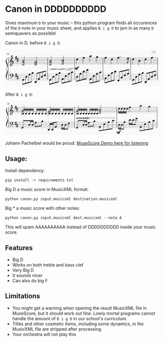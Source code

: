 # Canon in DDDDDDDDDD

Gives maximum `D` to your music – this python program finds all occurences of the `D` note in your music sheet, and applies `B i g D` to jam in as many `D` semiquavers as possible!

Canon in D, before `B i g D`:

![screenshot_1](screenshot_1.png)

After `B i g D`:

![screenshot_2](screenshot_2.png)

Johann Pachelbel would be proud. [MuseScore Demo here for listening](https://musescore.com/user/14865386/scores/5745835)

## Usage:

Install dependency:

```
pip install -r requirements.txt
```

Big D a music score in MusicXML format:

```
python canon.py input.musicxml destination.musicxml
```

Big * a music score with other notes:

```
python canon.py input.musicxml dest.musicxml --note A
```

This will spam AAAAAAAAAA instead of DDDDDDDDDD inside your music score.

## Features

- Big D
- Works on both treble and bass clef
- Very Big D
- It sounds nicer
- Can also do big F

## Limitations

- You might get a warning when opening the result MusicXML file in MuseScore, but it should work out fine. Lowly mortal programs cannot handle the amount of `B i g D` in our school's curriculum.
- Titles and other cosmetic items, including some dynamics, in the MusicXML file are stripped after processing.
- Your orchestra will not play this